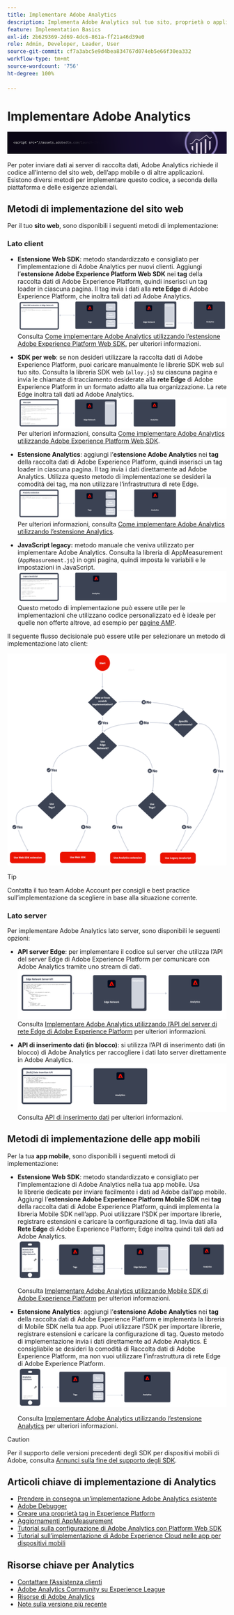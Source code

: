 ```yaml
---
title: Implementare Adobe Analytics
description: Implementa Adobe Analytics sul tuo sito, proprietà o applicazione.
feature: Implementation Basics
exl-id: 2b629369-2d69-4dc6-861a-ff21a46d39e0
role: Admin, Developer, Leader, User
source-git-commit: cf7a3abc5e9d4bea834767d074eb5e66f30ea332
workflow-type: tm+mt
source-wordcount: '756'
ht-degree: 100%

---
```


# Implementare Adobe Analytics

![Banner](../../assets/doc_banner_implement.png)

Per poter inviare dati ai server di raccolta dati, Adobe Analytics richiede il codice all’interno del sito web, dell’app mobile o di altre applicazioni. Esistono diversi metodi per implementare questo codice, a seconda della piattaforma e delle esigenze aziendali.

## Metodi di implementazione del sito web

Per il tuo **sito web**, sono disponibili i seguenti metodi di implementazione:

### Lato client 

* **Estensione Web SDK**: metodo standardizzato e consigliato per l’implementazione di Adobe Analytics per nuovi clienti. Aggiungi l’**estensione Adobe Experience Platform Web SDK** nei **tag** della raccolta dati di Adobe Experience Platform, quindi inserisci un tag loader in ciascuna pagina. Il tag invia i dati alla **rete Edge** di Adobe Experience Platform, che inoltra tali dati ad Adobe Analytics.
  ![Estensione Web SDK](./assets/websdk-extension-implementation.png)
Consulta [Come implementare Adobe Analytics utilizzando l’estensione Adobe Experience Platform Web SDK.](./aep-edge/overview.md) per ulteriori informazioni.

* **SDK per web**: se non desideri utilizzare la raccolta dati di Adobe Experience Platform, puoi caricare manualmente le librerie SDK web sul tuo sito. Consulta la libreria SDK web (`alloy.js`) su ciascuna pagina e invia le chiamate di tracciamento desiderate alla **rete Edge** di Adobe Experience Platform in un formato adatto alla tua organizzazione. La rete Edge inoltra tali dati ad Adobe Analytics.
  ![Web SDK](./assets/websdk-implementation.png)
Per ulteriori informazioni, consulta [Come implementare Adobe Analytics utilizzando Adobe Experience Platform Web SDK](./aep-edge/overview.md).

* **Estensione Analytics**: aggiungi l’**estensione Adobe Analytics** nei **tag** della raccolta dati di Adobe Experience Platform, quindi inserisci un tag loader in ciascuna pagina. Il tag invia i dati direttamente ad Adobe Analytics. Utilizza questo metodo di implementazione se desideri la comodità dei tag, ma non utilizzare l’infrastruttura di rete Edge.
  ![Estensione Adobe Analytics](./assets/analytics-extension-implementation.png)
Per ulteriori informazioni, consulta [Come implementare Adobe Analytics utilizzando l’estensione Analytics](launch/overview.md).

* **JavaScript legacy:** metodo manuale che veniva utilizzato per implementare Adobe Analytics. Consulta la libreria di AppMeasurement (`AppMeasurement.js`) in ogni pagina, quindi imposta le variabili e le impostazioni in JavaScript.
  ![Come implementare Adobe Analytics utilizzando JavaScript legacy](./assets/appmeasurement-implementation.png)
Questo metodo di implementazione può essere utile per le implementazioni che utilizzano codice personalizzato ed è ideale per quelle non offerte altrove, ad esempio per [pagine AMP](other/amp.md).

Il seguente flusso decisionale può essere utile per selezionare un metodo di implementazione lato client:

![Un albero delle decisioni per la selezione di un metodo di implementazione, come descritto in questa sezione.](./assets/decision-tree.png)


>[!TIP]
>
>Contatta il tuo team Adobe Account per consigli e best practice sull’implementazione da scegliere in base alla situazione corrente.

### Lato server

Per implementare Adobe Analytics lato server, sono disponibili le seguenti opzioni:

* **API server Edge**: per implementare il codice sul server che utilizza l’API del server Edge di Adobe Experience Platform per comunicare con Adobe Analytics tramite uno stream di dati.
  ![Implementazione lato server](assets/edge-network-server-api.svg)
Consulta [Implementare Adobe Analytics utilizzando l’API del server di rete Edge di Adobe Experience Platform](/help/implement/aep-edge/server-api/overview.md) per ulteriori informazioni.

* **API di inserimento dati (in blocco)**: si utilizza l’API di inserimento dati (in blocco) di Adobe Analytics per raccogliere i dati lato server direttamente in Adobe Analytics.
  ![API di inserimento dati](assets/analytics-apis.png)
Consulta [API di inserimento dati](../import/c-data-insertion-api/c-data-insertion-api.md) per ulteriori informazioni.

## Metodi di implementazione delle app mobili

Per la tua **app mobile**, sono disponibili i seguenti metodi di implementazione:

* **Estensione Web SDK**: metodo standardizzato e consigliato per l’implementazione di Adobe Analytics nella tua app mobile. Usa le librerie dedicate per inviare facilmente i dati ad Adobe dall’app mobile. Aggiungi l’**estensione Adobe Experience Platform Mobile SDK** nei **tag** della raccolta dati di Adobe Experience Platform, quindi implementa la libreria Mobile SDK nell’app. Puoi utilizzare l’SDK per importare librerie, registrare estensioni e caricare la configurazione di tag. Invia dati alla **Rete Edge** di Adobe Experience Platform; Edge inoltra quindi tali dati ad Adobe Analytics.
  ![Estensione di Mobile SDK](./assets/mobilesdk-extension.png)

  Consulta [Implementare Adobe Analytics utilizzando Mobile SDK di Adobe Experience Platform](../implement/aep-edge/mobile-sdk/overview.md) per ulteriori informazioni.

* **Estensione Analytics**: aggiungi l’**estensione Adobe Analytics** nei **tag** della raccolta dati di Adobe Experience Platform e implementa la libreria di Mobile SDK nella tua app. Puoi utilizzare l’SDK per importare librerie, registrare estensioni e caricare la configurazione di tag. Questo metodo di implementazione invia i dati direttamente ad Adobe Analytics. È consigliabile se desideri la comodità di Raccolta dati di Adobe Experience Platform, ma non vuoi utilizzare l’infrastruttura di rete Edge di Adobe Experience Platform.
  ![Estensione Analytics](./assets/mobilesdk-analytics-extension.png)

  Consulta [Implementare Adobe Analytics utilizzando l’estensione Analytics](../implement/aep-edge/mobile-sdk/overview.md) per ulteriori informazioni.


>[!CAUTION]
>
>Per il supporto delle versioni precedenti degli SDK per dispositivi mobili di Adobe, consulta [Annunci sulla fine del supporto degli SDK](https://developer.adobe.com/client-sdks/resources/sdks-end-of-support/).

## Articoli chiave di implementazione di Analytics

* [Prendere in consegna un’implementazione Adobe Analytics esistente](/help/implement/prepare/existing-implementation.md)
* [Adobe Debugger](validate/debugger.md)
* [Creare una proprietà tag in Experience Platform](launch/create-analytics-property.md)
* [Aggiornamenti AppMeasurement](appmeasurement-updates.md)
* [Tutorial sulla configurazione di Adobe Analytics con Platform Web SDK](https://experienceleague.adobe.com/docs/platform-learn/implement-web-sdk/applications-setup/setup-analytics.html?lang=it)
* [Tutorial sull’implementazione di Adobe Experience Cloud nelle app per dispositivi mobili](https://experienceleague.adobe.com/docs/platform-learn/implement-mobile-sdk/overview.html?lang=it)


## Risorse chiave per Analytics

* [Contattare l’Assistenza clienti](https://experienceleague.adobe.com/?support-solution=Analytics?lang=it#support)
* [Adobe Analytics Community su Experience League](https://experienceleaguecommunities.adobe.com/t5/adobe-analytics/ct-p/adobe-analytics-community)
* [Risorse di Adobe Analytics](https://experienceleaguecommunities.adobe.com/t5/adobe-analytics-discussions/adobe-analytics-resources/m-p/276666)
* [Note sulla versione più recente](../release-notes/latest.md)
